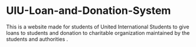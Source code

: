 # UIU-Loan-and-Donation-System
This is a website made for students of United International Students to give loans to students and donation to charitable organization maintained by the students and authorities .

